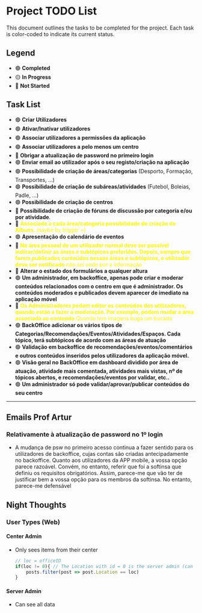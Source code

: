 # Project TODO List

This document outlines the tasks to be completed for the project. Each task is color-coded to indicate its current status.

## Legend
- 🟢 **Completed**
- 🟡 **In Progress**
- 🔴 **Not Started**

## Task List

- 🟢 **Criar Utilizadores**
- 🟢 **Ativar/Inativar utilizadores**
- 🟢 **Associar utilizadores a permissões da aplicação**
- 🟢 **Associar utilizadores a pelo menos um centro**
- 🔴 **Obrigar a atualização de password no primeiro login**
- 🟢 **Enviar email ao utilizador após o seu registo/criação na aplicação**
- 🟢 **Possibilidade de criação de áreas/categorias** (Desporto, Formação, Transportes, ...)
- 🟢 **Possibilidade de criação de subáreas/atividades** (Futebol, Boleias, Padle, ...)
- 🟢 **Possibilidade de criação de centros** 
- 🔴 **Possibilidade de criação de fóruns de discussão por categoria e/ou por atividade**.
- 🔴 <span style="color: yellow;">**Associado a cada área/categoria possibilidade de criação de Álbuns.** maybe by trigger =)</span>
- 🟢 **Apresentação do calendário de eventos**
- 🔴 <span style="color: yellow;">**Na área pessoal de um utilizador normal deve ser possível indicar/definir as áreas e subtópicos preferidos. Depois, sempre que forem publicados conteúdos nessas áreas e subtópicos, o utilizador deve ser notificado** não sei onde por a informação</span>
- 🔴 **Alterar o estado dos formulários a qualquer altura**
- 🟢 **Um administrador, em backoffice, apenas pode criar e moderar conteúdos relacionados com o centro em que é administrador. Os conteúdos moderados e publicados devem aparecer de imediato na aplicação móvel**
- 🔴 <span style="color: yellow;">**Os Administradores podem editar os conteúdos dos utilizadores, quando estão a fazer a moderação. Por exemplo, podem mudar a área associada ao conteúdo** Quando tem imagens buga um bocado</span>
- 🟢 **BackOffice adicionar os vários tipos de Categorias/Recomendações/Eventos/Atividades/Espaços. Cada tópico, terá subtópicos de acordo com as áreas de atuação**
- 🟢 **Validação em backoffice de recomendações/eventos/comentários e outros conteúdos inseridos pelos utilizadores da aplicação móvel.**
- 🟢 **Visão geral no BackOffice em dashboard dividido por área de atuação, atividade mais comentada, atividades mais vistas, nº de tópicos abertos, e recomendações/eventos por validar, etc..**
- 🟢 **Um administrador só pode validar/aprovar/publicar conteúdos do seu centro**

---

## Emails Prof Artur

### Relativamente à atualização de password no 1º login
- A mudança de psw no primeiro acesso continua a fazer sentido para os utilizadores de backoffice, cujas contas são criadas antecipadamente no backoffice. Quanto aos utilizadores da APP mobile, a vossa opção parece razoável. Convém, no entanto, referir que foi a softinsa que definiu os requisitos obrigatórios. Assim, parece-me que vão ter de justificar bem a vossa opção para os membros da softinsa. No entanto, parece-me defensável





## Night Thoughts


### User Types (Web)

#### Center Admin
- Only sees items from their center
  ```js
  // loc = officeID
  if(loc != 0){ // The Location with id = 0 is the server admin (can see all data)
      posts.filter(post => post.Location == loc)
  }

  ```


#### Server Admin
- Can see all data
